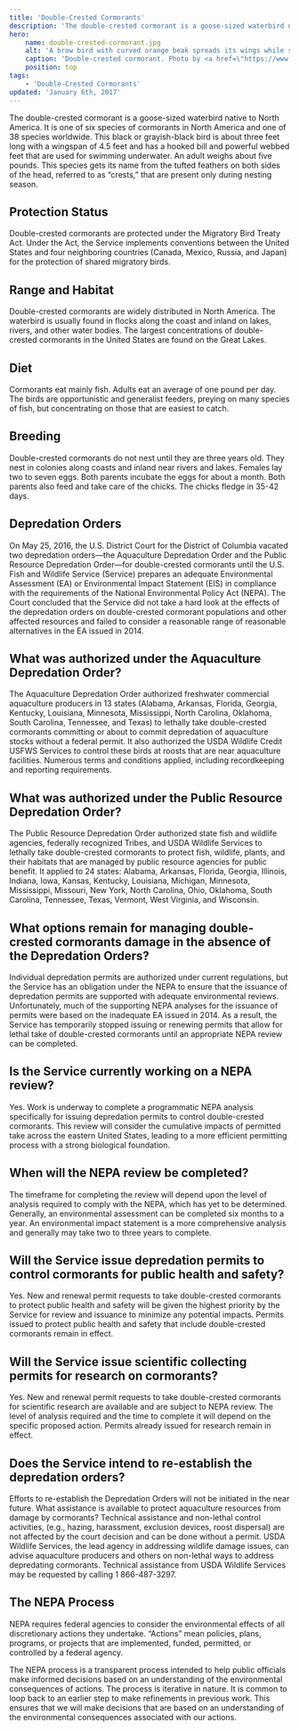 ```yaml
---
title: 'Double-Crested Cormorants'
description: 'The double-crested cormorant is a goose-sized waterbird native to North America. It is one of six species of cormorants in North America and one of 38 species worldwide.'
hero:
    name: double-crested-cormorant.jpg
    alt: 'A brow bird with curved orange beak spreads its wings while standing.'
    caption: 'Double-crested cormorant. Photo by <a href=\"https://www.flickr.com/photos/nicolebeaulac/\" target=\"_blank\">Nicole Beaulac</a> <a href=\"https://creativecommons.org/licenses/by-nc-nd/2.0/\" target=\"_blank\">CC BY-NC-ND 2.0</a>.'
    position: top
tags:
    - 'Double-Crested Cormorants'
updated: 'January 6th, 2017'
---
```


The double-crested cormorant is a goose-sized waterbird native to North America. It is one of six species of cormorants in North America and one of 38 species worldwide. This black or grayish-black bird is about three feet long with a wingspan of 4.5 feet and has a hooked bill and powerful webbed feet that are used for swimming underwater.  An adult weighs about five pounds. This species gets its name from the tufted feathers on both sides of the head, referred to as “crests,” that are present only during nesting season.

## Protection Status

Double-crested cormorants are protected under the Migratory Bird Treaty Act. Under the Act, the Service implements conventions between the United States and four neighboring countries (Canada, Mexico, Russia, and Japan) for the protection of shared migratory birds.

## Range and Habitat

Double-crested cormorants are widely distributed in North America. The waterbird is usually found in flocks along the coast and inland on lakes, rivers, and other water bodies. The largest concentrations of double-crested cormorants in the United States are found on the Great Lakes.

## Diet

Cormorants eat mainly fish. Adults eat an average of one pound per day. The birds are opportunistic and generalist feeders, preying on many species of fish, but concentrating on
those that are easiest to catch.

## Breeding

Double-crested cormorants do not nest until they are three years old. They nest in colonies along coasts and inland near rivers and lakes. Females lay two to seven eggs. Both parents incubate the eggs for about a month. Both parents also feed and take care of the chicks. The chicks fledge in 35-42 days.

## Depredation Orders

On May 25, 2016, the U.S. District Court for the District of Columbia vacated two
depredation orders—the Aquaculture Depredation Order and the Public Resource Depredation Order—for double-crested cormorants until the U.S. Fish and Wildlife Service (Service)
prepares an adequate Environmental Assessment (EA) or Environmental Impact Statement (EIS) in compliance with the requirements of the National Environmental Policy Act (NEPA).
The Court concluded that the Service did not take a hard look at the effects of the depredation orders on double-crested cormorant populations and other affected resources and failed to consider a reasonable range of reasonable alternatives in the EA issued in 2014.

## What was authorized under the Aquaculture Depredation Order?

The Aquaculture Depredation Order authorized freshwater commercial aquaculture producers in 13 states (Alabama, Arkansas, Florida, Georgia, Kentucky, Louisiana, Minnesota, Mississippi, North Carolina, Oklahoma, South Carolina, Tennessee, and Texas) to lethally take double-crested cormorants committing or about to commit depredation of aquaculture stocks without a federal permit. It also authorized the USDA Wildlife Credit USFWS Services to control these birds at roosts that are near aquaculture facilities. Numerous terms and conditions applied, including recordkeeping and reporting requirements.

## What was authorized under the Public Resource Depredation Order?

The Public Resource Depredation Order authorized state fish and wildlife agencies, federally recognized Tribes, and USDA Wildlife Services to lethally take double-crested cormorants to
protect fish, wildlife, plants, and their habitats that are managed by public resource agencies for public benefit. It applied to 24 states: Alabama, Arkansas, Florida, Georgia, Illinois, Indiana, Iowa, Kansas, Kentucky, Louisiana, Michigan, Minnesota, Mississippi, Missouri, New York, North Carolina, Ohio, Oklahoma, South Carolina, Tennessee, Texas,
Vermont, West Virginia, and Wisconsin.

## What options remain for managing double-crested cormorants damage in the absence of the Depredation Orders?

Individual depredation permits are authorized under current regulations, but the Service has an obligation under the NEPA to ensure that the issuance of depredation permits are supported
with adequate environmental reviews. Unfortunately, much of the supporting NEPA analyses for the issuance of permits were based on the inadequate EA issued in 2014. As a result, the
Service has temporarily stopped issuing or renewing permits that allow for lethal take of double-crested cormorants until an appropriate NEPA review can be completed.

## Is the Service currently working on a NEPA review?

Yes. Work is underway to complete a programmatic NEPA analysis specifically for issuing depredation permits to control double-crested cormorants. This review will consider the cumulative impacts of permitted take across the eastern United States, leading to a more
efficient permitting process with a strong biological foundation.

## When will the NEPA review be completed?

The timeframe for completing the review will depend upon the level of analysis required to comply with the NEPA, which has yet to be determined. Generally, an environmental assessment can be completed six months to a year. An environmental impact statement is a more comprehensive analysis and generally may take two to three years to complete.

## Will the Service issue depredation permits to control cormorants for public health and safety?

Yes. New and renewal permit requests to take double-crested cormorants to protect public health and safety will be given the highest priority by the Service for review and issuance to minimize any potential impacts. Permits issued to protect public health and safety that include double-crested cormorants remain in effect.

## Will the Service issue scientific collecting permits for research on cormorants?

Yes. New and renewal permit requests to take double-crested cormorants for scientific research are available and are subject to NEPA review. The level of analysis required and the time to complete it will depend on the specific proposed action. Permits already issued for research remain in effect.

## Does the Service intend to re-establish the depredation orders?

Efforts to re-establish the Depredation Orders will not be initiated in the near future. What assistance is available to protect aquaculture resources from damage by cormorants? Technical assistance and non-lethal control activities, (e.g., hazing, harassment, exclusion devices, roost dispersal) are not affected by the court decision and can be done without a permit. USDA Wildlife Services, the lead agency in addressing wildlife damage issues, can advise aquaculture producers and others on non-lethal ways to address depredating cormorants. Technical assistance from USDA Wildlife Services may be requested
by calling 1 866-487-3297.

## The NEPA Process

NEPA requires federal agencies to consider the environmental effects of all discretionary actions they undertake. “Actions” mean policies, plans, programs, or projects that are implemented, funded, permitted, or controlled by a federal agency.

The NEPA process is a transparent process intended to help public officials make informed decisions based on an understanding of the environmental consequences of actions. The process is iterative in nature. It is common to loop back to an earlier step to make refinements in previous work. This ensures that we will make decisions that are based on
an understanding of the environmental consequences associated with our actions.
